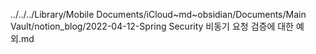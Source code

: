 ../../../Library/Mobile Documents/iCloud~md~obsidian/Documents/Main Vault/notion_blog/2022-04-12-Spring Security 비동기 요청 검증에 대한 예외.md
